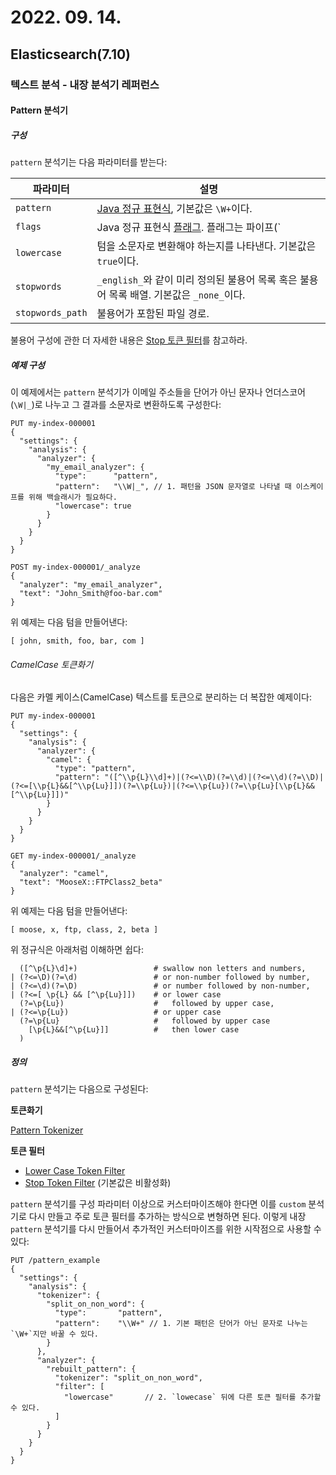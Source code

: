 # 2022. 09. 14.

## Elasticsearch(7.10)

### 텍스트 분석 - 내장 분석기 레퍼런스

#### Pattern 분석기

##### 구성

`pattern` 분석기는 다음 파라미터를 받는다:

| 파라미터         | 설명                                                         |
| ---------------- | ------------------------------------------------------------ |
| `pattern`        | [Java 정규 표현식](https://docs.oracle.com/javase/8/docs/api/java/util/regex/Pattern.html), 기본값은 `\W+`이다. |
| `flags`          | Java 정규 표현식 [플래그](https://docs.oracle.com/javase/8/docs/api/java/util/regex/Pattern.html#field.summary). 플래그는 파이프(`|`)로 구분한다, eg `"CASE_INSENSITIVE|COMMENTS"`. |
| `lowercase`      | 텀을 소문자로 변환해야 하는지를 나타낸다. 기본값은 `true`이다. |
| `stopwords`      | `_english_`와 같이 미리 정의된 불용어 목록 혹은 불용어 목록 배열. 기본값은 `_none_`이다. |
| `stopwords_path` | 불용어가 포함된 파일 경로.                                   |

불용어 구성에 관한 더 자세한 내용은 [Stop 토큰 필터][stop-token-filter]를 참고하라.

##### 예제 구성

이 예제에서는 `pattern` 분석기가 이메일 주소들을 단어가 아닌 문자나 언더스코어(`\W|_`)로 나누고 그 결과를 소문자로 변환하도록 구성한다:

```http
PUT my-index-000001
{
  "settings": {
    "analysis": {
      "analyzer": {
        "my_email_analyzer": {
          "type":      "pattern",
          "pattern":   "\\W|_", // 1. 패턴을 JSON 문자열로 나타낼 때 이스케이프를 위해 백슬래시가 필요하다.
          "lowercase": true
        }
      }
    }
  }
}

POST my-index-000001/_analyze
{
  "analyzer": "my_email_analyzer",
  "text": "John_Smith@foo-bar.com"
}
```

위 예제는 다음 텀을 만들어낸다:

```
[ john, smith, foo, bar, com ]
```

###### CamelCase 토큰화기

다음은 카멜 케이스(CamelCase) 텍스트를 토큰으로 분리하는 더 복잡한 예제이다:

```http
PUT my-index-000001
{
  "settings": {
    "analysis": {
      "analyzer": {
        "camel": {
          "type": "pattern",
          "pattern": "([^\\p{L}\\d]+)|(?<=\\D)(?=\\d)|(?<=\\d)(?=\\D)|(?<=[\\p{L}&&[^\\p{Lu}]])(?=\\p{Lu})|(?<=\\p{Lu})(?=\\p{Lu}[\\p{L}&&[^\\p{Lu}]])"
        }
      }
    }
  }
}

GET my-index-000001/_analyze
{
  "analyzer": "camel",
  "text": "MooseX::FTPClass2_beta"
}
```

위 예제는 다음 텀을 만들어낸다:

```
[ moose, x, ftp, class, 2, beta ]
```

위 정규식은 아래처럼 이해하면 쉽다:

```
  ([^\p{L}\d]+)                 # swallow non letters and numbers,
| (?<=\D)(?=\d)                 # or non-number followed by number,
| (?<=\d)(?=\D)                 # or number followed by non-number,
| (?<=[ \p{L} && [^\p{Lu}]])    # or lower case
  (?=\p{Lu})                    #   followed by upper case,
| (?<=\p{Lu})                   # or upper case
  (?=\p{Lu}                     #   followed by upper case
    [\p{L}&&[^\p{Lu}]]          #   then lower case
  )
```

##### 정의

`pattern` 분석기는 다음으로 구성된다:

**토큰화기**

[Pattern Tokenizer](https://www.elastic.co/guide/en/elasticsearch/reference/7.10/analysis-pattern-tokenizer.html)

**토큰 필터**

* [Lower Case Token Filter](https://www.elastic.co/guide/en/elasticsearch/reference/7.10/analysis-lowercase-tokenfilter.html)
* [Stop Token Filter](https://www.elastic.co/guide/en/elasticsearch/reference/7.10/analysis-stop-tokenfilter.html) (기본값은 비활성화)

`pattern` 분석기를 구성 파라미터 이상으로 커스터마이즈해야 한다면 이를 `custom` 분석기로 다시 만들고 주로 토큰 필터를 추가하는 방식으로 변형하면 된다. 이렇게 내장 `pattern` 분석기를 다시 만들어서 추가적인 커스터마이즈를 위한 시작점으로 사용할 수 있다:

```http
PUT /pattern_example
{
  "settings": {
    "analysis": {
      "tokenizer": {
        "split_on_non_word": {
          "type":       "pattern",
          "pattern":    "\\W+" // 1. 기본 패턴은 단어가 아닌 문자로 나누는 `\W+`지만 바꿀 수 있다.
        }
      },
      "analyzer": {
        "rebuilt_pattern": {
          "tokenizer": "split_on_non_word",
          "filter": [
            "lowercase"       // 2. `lowecase` 뒤에 다른 토큰 필터를 추가할 수 있다.
          ]
        }
      }
    }
  }
}
```



[stop-token-filter]: https://www.elastic.co/guide/en/elasticsearch/reference/7.10/analysis-stop-tokenfilter.html